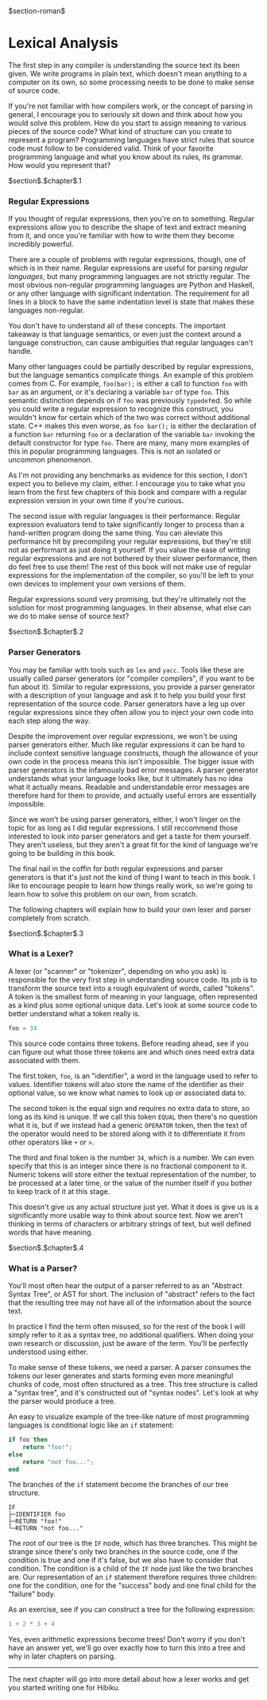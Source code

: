 <div class="number1">$section-roman$</div>

# Lexical Analysis

The first step in any compiler is understanding the source text its been given.
We write programs in plain text, which doesn't mean anything to a computer on
its own, so some processing needs to be done to make sense of source code.

If you're not familiar with how compilers work, or the concept of parsing in
general, I encourage you to seriously sit down and think about how you would
solve this problem. How do you start to assign meaning to various pieces of the
source code? What kind of structure can you create to represent a program?
Programming languages have strict rules that source code must follow to be
considered valid. Think of your favorite programming language and what you
know about its rules, its grammar. How would you represent that?

<div class="number3">$section$.$chapter$.1</div>

### Regular Expressions

If you thought of regular expressions, then you're on to something. Regular
expressions allow you to describe the shape of text and extract meaning from it,
and once you're familiar with how to write them they become incredibly powerful.

There are a couple of problems with regular expressions, though, one of which is
in their name. Regular expressions are useful for parsing *regular languages*,
but many programming languages are not strictly regular. The most obvious
non-regular programming languages are Python and Haskell, or any other language
with significant indentation. The requirement for all lines in a block to have
the same indentation level is state that makes these languages non-regular.

<aside class="down2">

You don't have to understand all of these concepts. The important takeaway is
that language semantics, or even just the context around a language
construction, can cause ambiguities that regular languages can't handle.

</aside>

Many other languages could be partially described by regular expressions, but
the language semantics complicate things. An example of this problem comes from
C. For example, `foo(bar);` is either a call to function `foo` with `bar` as an
argument, or it's declaring a variable `bar` of type `foo`. This semantic
distinction depends on if `foo` was previously `typedef`ed. So while you could
write a regular expression to recognize this construct, you wouldn't know for
certain which of the two was correct without additional state. C++ makes this
even worse, as `foo bar();` is either the declaration of a function `bar`
returning `foo` or a declaration of the variable `bar` invoking the default
constructor for type `foo`. There are many, many more examples of this in
popular programming languages. This is not an isolated or uncommon phenomenon.

<aside>

As I'm not providing any benchmarks as evidence for this section, I don't expect
you to believe my claim, either. I encourage you to take what you learn from
the first few chapters of this book and compare with a regular expression version
in your own time if you're curious.

</aside>

The second issue with regular languages is their performance. Regular expression
evaluators tend to take significantly longer to process than a hand-written
program doing the same thing. You can aleviate this performance hit by
precompiling your regular expressions, but they're still not as performant as
just doing it yourself. If you value the ease of writing regular expressions and
are not bothered by their slower performance, then do feel free to use them! The
rest of this book will not make use of regular expressions for the
implementation of the compiler, so you'll be left to your own devices to
implement your own versions of them.

Regular expressions sound very promising, but they're ultimately not the
solution for most programming languages. In their absense, what else can
we do to make sense of source text?

<div class="number3">$section$.$chapter$.2</div>

### Parser Generators

You may be familiar with tools such as `lex` and `yacc`. Tools like these are
usually called parser generators (or "compiler compilers", if you want to be fun
about it). Similar to regular expressions, you provide a parser generator with a
description of your language and ask it to help you build your first
representation of the source code. Parser generators have a leg up over regular
expressions since they often allow you to inject your own code into each step
along the way.

Despite the improvement over regular expressions, we won't be using parser
generators either. Much like regular expressions it can be hard to include
context sensitive language constructs, though the allowance of your own code in
the process means this isn't impossible. The bigger issue with parser generators
is the infamously bad error messages. A parser generator understands what your
language looks like, but it ultimately has no idea what it actually means.
Readable and understandable error messages are therefore hard for them to
provide, and actually useful errors are essentially impossible.

Since we won't be using parser generators, either, I won't linger on the topic
for as long as I did regular expressions. I still reccommend those interested to
look into parser generators and get a taste for them yourself. They aren't
useless, but they aren't a great fit for the kind of language we're going to be
building in this book.

The final nail in the coffin for both regular expressions and parser generators
is that it's just not the kind of thing I want to teach in this book. I like to
encourage people to learn how things really work, so we're going to learn how
to solve this problem on our own, from scratch.

The following chapters will explain how to build your own lexer and parser
completely from scratch.

<div class="number3">$section$.$chapter$.3</div>

### What is a Lexer?

A lexer (or "scanner" or "tokenizer", depending on who you ask) is responsible
for the very first step in understanding source code. Its job is to transform
the source text into a rough equivalent of words, called "tokens". A token is
the smallest form of meaning in your language, often represented as a kind plus
some optional unique data. Let's look at some source code to better understand
what a token really is.

```lua
foo = 34
```

This source code contains three tokens. Before reading ahead, see if you can
figure out what those three tokens are and which ones need extra data associated
with them.

The first token, `foo`, is an "identifier", a word in the language used to refer to
values. Identifier tokens will also store the name of the identifier as their
optional value, so we know what names to look up or associated data to.

The second token is the equal sign and requires no extra data to store, so long
as its kind is unique. If we call this token `EQUAL` then there's no question
what it is, but if we instead had a generic `OPERATOR` token, then the text of
the operator would need to be stored along with it to differentiate it from
other operators like `+` or `>`.

The third and final token is the number `34`, which is a number. We can even
specify that this is an integer since there is no fractional component to it.
Numeric tokens will store either the textual representation of the number, to be
processed at a later time, or the value of the number itself if you bother to
keep track of it at this stage.

This doesn't give us any actual structure just yet. What it does is give us is a
significantly more usable way to think about source text. Now we aren't thinking
in terms of characters or arbitrary strings of text, but well defined words that
have meaning.

<div class="number3">$section$.$chapter$.4</div>

### What is a Parser?

<aside class="down3">

You'll most often hear the output of a parser referred to as an "Abstract Syntax
Tree", or AST for short. The inclusion of "abstract" refers to the fact that the
resulting tree may not have all of the information about the source text.

In practice I find the term often misused, so for the rest of the book I will
simply refer to it as a syntax tree, no additional qualifiers. When doing your
own research or discussion, just be aware of the term. You'll be perfectly
understood using either.

</aside>

To make sense of these tokens, we need a parser. A parser consumes the tokens
our lexer generates and starts forming even more meaningful chunks of code, most
often structured as a tree. This tree structure is called a "syntax tree", and
it's constructed out of "syntax nodes". Let's look at why the parser would
produce a tree.

An easy to visualize example of the tree-like nature of most programming languages
is conditional logic like an `if` statement:

```lua
if foo then
    return "foo!";
else
    return "not foo...";
end
```

The branches of the `if` statement become the branches of our tree structure.

```
IF
├─IDENTIFIER foo
├─RETURN "foo!"
└─RETURN "not foo..."
```

The root of our tree is the `IF` node, which has three branches. This might be
strange since there's only two branches in the source code, one if the condition
is true and one if it's false, but we also have to consider that condition. The
condition is a child of the `IF` node just like the two branches are. Our
representation of an `if` statement therefore requires three children: one for
the condition, one for the "success" body and one final child for the "failure"
body.

As an exercise, see if you can construct a tree for the following expression:

```lua
1 + 2 * 3 + 4
```

Yes, even arithmetic expressions become trees! Don't worry if you don't have an
answer yet, we'll go over exactly how to turn this into a tree and why in later
chapters on parsing.

<hr />

The next chapter will go into more detail about how a lexer works and get you
started writing one for Hibiku.
